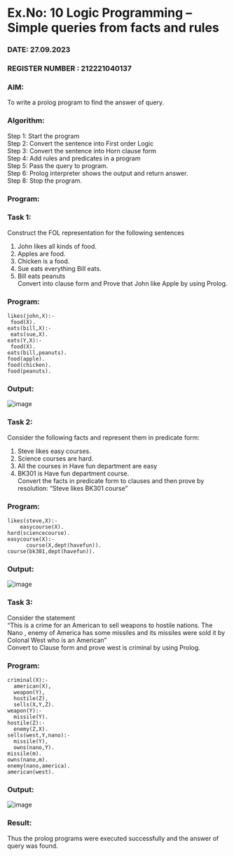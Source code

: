 # Ex.No: 10  Logic Programming –  Simple queries from facts and rules
### DATE: 27.09.2023                                                                            
### REGISTER NUMBER : 212221040137
### AIM: 
To write a prolog program to find the answer of query. 
###  Algorithm:
 Step 1: Start the program <br> 
 Step 2: Convert the sentence into First order Logic  <br> 
 Step 3:  Convert the sentence into Horn clause form  <br> 
 Step 4: Add rules and predicates in a program   <br> 
 Step 5:  Pass the query to program. <br> 
 Step 6: Prolog interpreter shows the output and return answer. <br> 
 Step 8:  Stop the program.
### Program:
### Task 1:
Construct the FOL representation for the following sentences <br> 
1.	John likes all kinds of food.  <br> 
2.	Apples are food.  <br> 
3.	Chicken is a food.  <br> 
4.	Sue eats everything Bill eats. <br> 
5.	 Bill eats peanuts  <br> 
   Convert into clause form and Prove that John like Apple by using Prolog. <br> 
### Program:

    likes(john,X):-
     food(X).
    eats(bill,X):-
     eats(sue,X).
    eats(Y,X):-
     food(X).
    eats(bill,peanuts).
    food(apple).
    food(chicken).
    food(peanuts).
 

### Output:

![image](https://github.com/Rakesh2k23/AI_Lab_2023-24/assets/141472158/b8f33d9e-a37e-4723-ad78-cdfb85f1171f)


### Task 2:
Consider the following facts and represent them in predicate form: <br>              
1.	Steve likes easy courses. <br> 
2.	Science courses are hard. <br> 
3. All the courses in Have fun department are easy <br> 
4. BK301 is Have fun department course.<br> 
Convert the facts in predicate form to clauses and then prove by resolution: “Steve likes BK301 course”<br> 

### Program:

    likes(steve,X):-
        easycourse(X).
    hard(sciencecourse).
    easycourse(X):-
          course(X,dept(havefun)).
    course(bk301,dept(havefun)).


### Output:

![image](https://github.com/Rakesh2k23/AI_Lab_2023-24/assets/141472158/9355023d-63c2-42ab-abac-61639afb4933)


### Task 3:
Consider the statement <br> 
“This is a crime for an American to sell weapons to hostile nations. The Nano , enemy of America has some missiles and its missiles were sold it by Colonal West who is an American” <br> 
Convert to Clause form and prove west is criminal by using Prolog.<br> 
### Program:

    criminal(X):-
      american(X),
      weapon(Y),
      hostile(Z),
      sells(X,Y,Z).
    weapon(Y):-
      missile(Y).
    hostile(Z):-
      enemy(Z,X).
    sells(west,Y,nano):-
      missile(Y),
      owns(nano,Y).
    missile(m).
    owns(nano,m).
    enemy(nano,america).
    american(west).
 

### Output:

![image](https://github.com/Rakesh2k23/AI_Lab_2023-24/assets/141472158/3e4ccec3-6ff9-4b90-ac18-6ec6c6890620)


### Result:
Thus the prolog programs were executed successfully and the answer of query was found.
